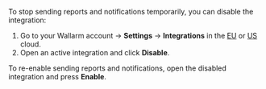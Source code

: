 To stop sending reports and notifications temporarily, you can disable the integration:

1. Go to your Wallarm account → **Settings** → **Integrations** in the [EU](https://my.wallarm.com/settings/integrations/) or [US](https://us1.my.wallarm.com/settings/integrations/) cloud.
2. Open an active integration and click **Disable**.

To re-enable sending reports and notifications, open the disabled integration and press **Enable**.